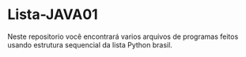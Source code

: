 # Lista-JAVA01
Neste repositorio você encontrará varios arquivos de programas feitos usando estrutura sequencial da lista Python brasil.
